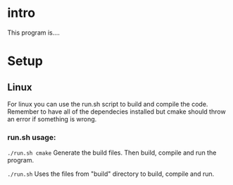 # intro
This program is....
# Setup
## Linux

For linux you can use the run.sh script to build and compile the code.
Remember to have all of the dependecies installed but cmake should 
throw an error if something is wrong.

### run.sh usage:
```./run.sh cmake``` Generate the build files. Then build, compile and run the program.

```./run.sh```  Uses the files from "build" directory to build, compile and run.

